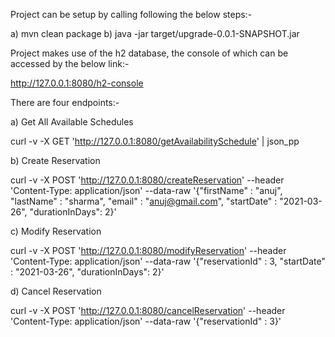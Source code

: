 Project can be setup by calling following the below steps:-

a) mvn clean package
b) java -jar target/upgrade-0.0.1-SNAPSHOT.jar

Project makes use of the h2 database, the console of which can be accessed by the below link:-

http://127.0.0.1:8080/h2-console

There are four endpoints:-

a) Get All Available Schedules

curl -v -X GET 'http://127.0.0.1:8080/getAvailabilitySchedule' | json_pp

b) Create Reservation

curl -v -X POST 'http://127.0.0.1:8080/createReservation' --header 'Content-Type: application/json' --data-raw '{"firstName" : "anuj", "lastName" : "sharma", "email" : "anuj@gmail.com", "startDate" : "2021-03-26", "durationInDays": 2}'

c) Modify Reservation

curl -v -X POST 'http://127.0.0.1:8080/modifyReservation' --header 'Content-Type: application/json'  --data-raw '{"reservationId" : 3, "startDate" : "2021-03-26", "durationInDays": 2}'

d) Cancel Reservation

curl -v -X POST 'http://127.0.0.1:8080/cancelReservation' --header 'Content-Type: application/json'  --data-raw '{"reservationId" : 3}'


